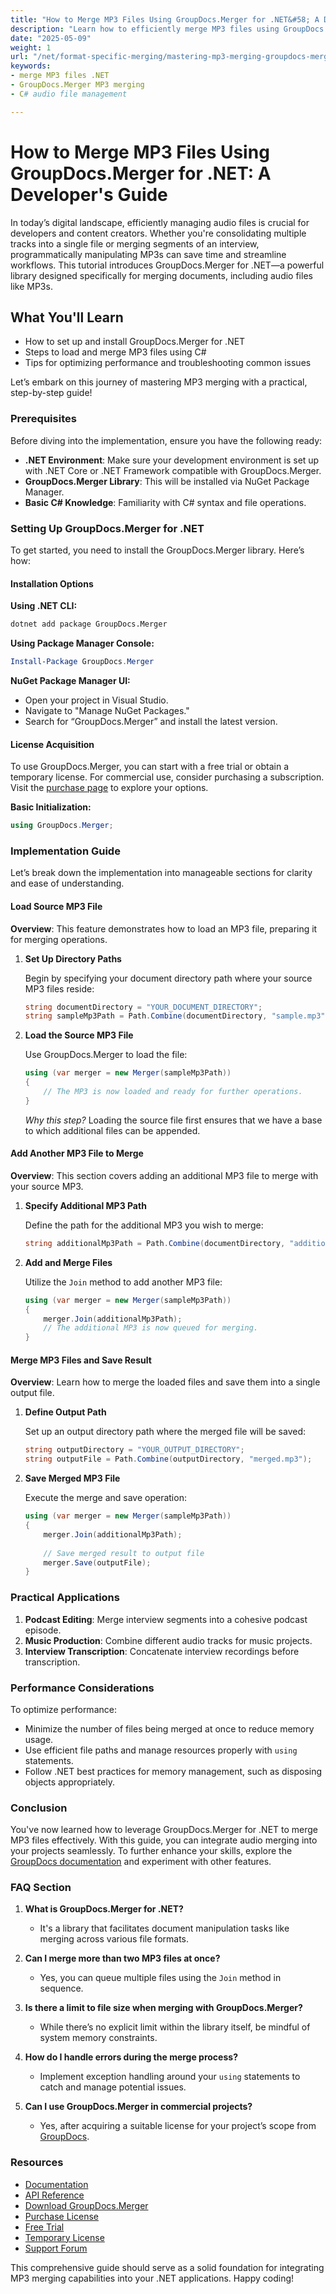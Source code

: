```yaml
---
title: "How to Merge MP3 Files Using GroupDocs.Merger for .NET&#58; A Developer's Guide"
description: "Learn how to efficiently merge MP3 files using GroupDocs.Merger for .NET. This guide covers setup, implementation, and best practices for audio file management in C#."
date: "2025-05-09"
weight: 1
url: "/net/format-specific-merging/mastering-mp3-merging-groupdocs-merger-net/"
keywords:
- merge MP3 files .NET
- GroupDocs.Merger MP3 merging
- C# audio file management

---
```



# How to Merge MP3 Files Using GroupDocs.Merger for .NET: A Developer's Guide

In today’s digital landscape, efficiently managing audio files is crucial for developers and content creators. Whether you're consolidating multiple tracks into a single file or merging segments of an interview, programmatically manipulating MP3s can save time and streamline workflows. This tutorial introduces GroupDocs.Merger for .NET—a powerful library designed specifically for merging documents, including audio files like MP3s.

## What You'll Learn
- How to set up and install GroupDocs.Merger for .NET
- Steps to load and merge MP3 files using C#
- Tips for optimizing performance and troubleshooting common issues

Let’s embark on this journey of mastering MP3 merging with a practical, step-by-step guide!

### Prerequisites

Before diving into the implementation, ensure you have the following ready:

- **.NET Environment**: Make sure your development environment is set up with .NET Core or .NET Framework compatible with GroupDocs.Merger.
- **GroupDocs.Merger Library**: This will be installed via NuGet Package Manager.
- **Basic C# Knowledge**: Familiarity with C# syntax and file operations.

### Setting Up GroupDocs.Merger for .NET

To get started, you need to install the GroupDocs.Merger library. Here’s how:

#### Installation Options

**Using .NET CLI:**
```bash
dotnet add package GroupDocs.Merger
```

**Using Package Manager Console:**
```powershell
Install-Package GroupDocs.Merger
```

**NuGet Package Manager UI:**
- Open your project in Visual Studio.
- Navigate to "Manage NuGet Packages."
- Search for “GroupDocs.Merger” and install the latest version.

#### License Acquisition

To use GroupDocs.Merger, you can start with a free trial or obtain a temporary license. For commercial use, consider purchasing a subscription. Visit the [purchase page](https://purchase.groupdocs.com/buy) to explore your options.

**Basic Initialization:**
```csharp
using GroupDocs.Merger;
```

### Implementation Guide

Let’s break down the implementation into manageable sections for clarity and ease of understanding.

#### Load Source MP3 File

**Overview**: This feature demonstrates how to load an MP3 file, preparing it for merging operations.

1. **Set Up Directory Paths**

   Begin by specifying your document directory path where your source MP3 files reside:
   ```csharp
   string documentDirectory = "YOUR_DOCUMENT_DIRECTORY";
   string sampleMp3Path = Path.Combine(documentDirectory, "sample.mp3");
   ```

2. **Load the Source MP3 File**

   Use GroupDocs.Merger to load the file:
   ```csharp
   using (var merger = new Merger(sampleMp3Path))
   {
       // The MP3 is now loaded and ready for further operations.
   }
   ```
   *Why this step?* Loading the source file first ensures that we have a base to which additional files can be appended.

#### Add Another MP3 File to Merge

**Overview**: This section covers adding an additional MP3 file to merge with your source MP3.

1. **Specify Additional MP3 Path**

   Define the path for the additional MP3 you wish to merge:
   ```csharp
   string additionalMp3Path = Path.Combine(documentDirectory, "additional.mp3");
   ```

2. **Add and Merge Files**

   Utilize the `Join` method to add another MP3 file:
   ```csharp
   using (var merger = new Merger(sampleMp3Path))
   {
       merger.Join(additionalMp3Path);
       // The additional MP3 is now queued for merging.
   }
   ```

#### Merge MP3 Files and Save Result

**Overview**: Learn how to merge the loaded files and save them into a single output file.

1. **Define Output Path**

   Set up an output directory path where the merged file will be saved:
   ```csharp
   string outputDirectory = "YOUR_OUTPUT_DIRECTORY";
   string outputFile = Path.Combine(outputDirectory, "merged.mp3");
   ```

2. **Save Merged MP3 File**

   Execute the merge and save operation:
   ```csharp
   using (var merger = new Merger(sampleMp3Path))
   {
       merger.Join(additionalMp3Path);
       
       // Save merged result to output file
       merger.Save(outputFile);
   }
   ```

### Practical Applications

1. **Podcast Editing**: Merge interview segments into a cohesive podcast episode.
2. **Music Production**: Combine different audio tracks for music projects.
3. **Interview Transcription**: Concatenate interview recordings before transcription.

### Performance Considerations

To optimize performance:
- Minimize the number of files being merged at once to reduce memory usage.
- Use efficient file paths and manage resources properly with `using` statements.
- Follow .NET best practices for memory management, such as disposing objects appropriately.

### Conclusion

You've now learned how to leverage GroupDocs.Merger for .NET to merge MP3 files effectively. With this guide, you can integrate audio merging into your projects seamlessly. To further enhance your skills, explore the [GroupDocs documentation](https://docs.groupdocs.com/merger/net/) and experiment with other features.

### FAQ Section

1. **What is GroupDocs.Merger for .NET?**
   - It's a library that facilitates document manipulation tasks like merging across various file formats.
   
2. **Can I merge more than two MP3 files at once?**
   - Yes, you can queue multiple files using the `Join` method in sequence.

3. **Is there a limit to file size when merging with GroupDocs.Merger?**
   - While there’s no explicit limit within the library itself, be mindful of system memory constraints.

4. **How do I handle errors during the merge process?**
   - Implement exception handling around your `using` statements to catch and manage potential issues.

5. **Can I use GroupDocs.Merger in commercial projects?**
   - Yes, after acquiring a suitable license for your project’s scope from [GroupDocs](https://purchase.groupdocs.com/buy).

### Resources
- [Documentation](https://docs.groupdocs.com/merger/net/)
- [API Reference](https://reference.groupdocs.com/merger/net/)
- [Download GroupDocs.Merger](https://releases.groupdocs.com/merger/net/)
- [Purchase License](https://purchase.groupdocs.com/buy)
- [Free Trial](https://releases.groupdocs.com/merger/net/)
- [Temporary License](https://purchase.groupdocs.com/temporary-license/)
- [Support Forum](https://forum.groupdocs.com/c/merger/)

This comprehensive guide should serve as a solid foundation for integrating MP3 merging capabilities into your .NET applications. Happy coding!

